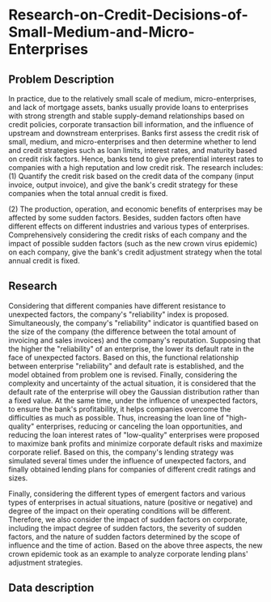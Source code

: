 # Research-on-Credit-Decisions-of-Small-Medium-and-Micro-Enterprises

## Problem Description

In practice, due to the relatively small scale of medium, micro-enterprises, and lack of mortgage assets, banks usually provide loans to enterprises with strong strength and stable supply-demand relationships based on credit policies, corporate transaction bill information, and the influence of upstream and downstream enterprises. Banks first assess the credit risk of small, medium, and micro-enterprises and then determine whether to lend and credit strategies such as loan limits, interest rates, and maturity based on credit risk factors. Hence, banks tend to give preferential interest rates to companies with a high reputation and low credit risk. The research includes:  
(1) Quantify the credit risk based on the credit data of the company (input invoice, output invoice), and give the bank's credit strategy for these companies when the total annual credit is fixed. 

(2) The production, operation, and economic benefits of enterprises may be affected by some sudden factors. Besides, sudden factors often have different effects on different industries and various types of enterprises. Comprehensively considering the credit risks of each company and the impact of possible sudden factors (such as the new crown virus epidemic) on each company, give the bank's credit adjustment strategy when the total annual credit is fixed.

## Research 

Considering that different companies have different resistance to unexpected factors, the company's "reliability" index is proposed. Simultaneously, the company's "reliability" indicator is quantified based on the size of the company (the difference between the total amount of invoicing and sales invoices) and the company's reputation. Supposing that the higher the "reliability" of an enterprise, the lower its default rate in the face of unexpected factors. Based on this, the functional relationship between enterprise "reliability" and default rate is established, and the model obtained from problem one is revised. Finally, considering the complexity and uncertainty of the actual situation, it is considered that the default rate of the enterprise will obey the Gaussian distribution rather than a fixed value. At the same time, under the influence of unexpected factors, to ensure the bank's profitability, it helps companies overcome the difficulties as much as possible. Thus, increasing the loan line of "high-quality" enterprises, reducing or canceling the loan opportunities, and reducing the ​​loan interest rates of "low-quality" enterprises were proposed to maximize bank profits and minimize corporate default risks and maximize corporate relief. Based on this, the company's lending strategy was simulated several times under the influence of unexpected factors, and finally obtained lending plans for companies of different credit ratings and sizes.

Finally, considering the different types of emergent factors and various types of enterprises in actual situations, nature (positive or negative) and degree of the impact on their operating conditions will be different. Therefore, we also consider the impact of sudden factors on corporate, including the impact degree of sudden factors, the severity of sudden factors, and the nature of sudden factors determined by the scope of influence and the time of action. Based on the above three aspects, the new crown epidemic took as an example to analyze corporate lending plans' adjustment strategies.

## Data description
